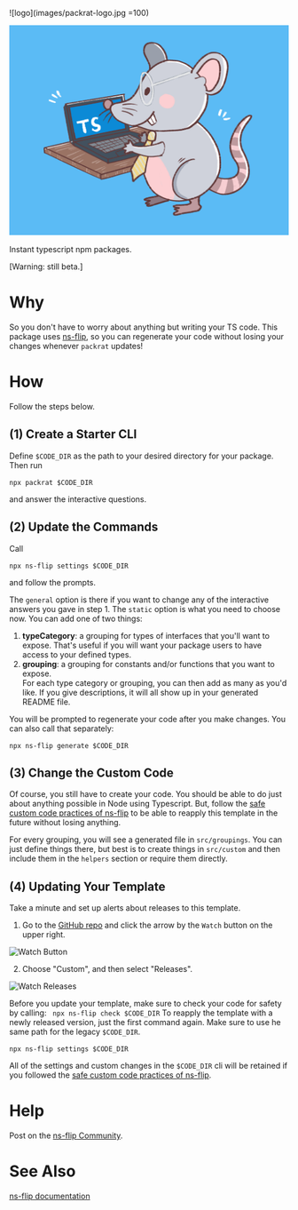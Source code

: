 ![logo](images/packrat-logo.jpg  =100)

![easy](images/packrat.jpg)

Instant typescript npm packages.

[Warning: still beta.]

# Why
So you don't have to worry about anything but writing your TS code.  This package uses [ns-flip](https://www.npmjs.com/package/ns-flip), so you can regenerate your code without losing your changes whenever `packrat` updates!

# How
Follow the steps below.  
## (1) Create a Starter CLI
Define `$CODE_DIR` as the path to your desired directory for your package. Then run
```
npx packrat $CODE_DIR
```
and answer the interactive questions.

## (2) Update the Commands
Call 
```
npx ns-flip settings $CODE_DIR
```
and follow the prompts.

The `general` option is there if you want to change any of the interactive answers you gave in step 1.  The `static` option is what you need to choose now.  You can add one of two things:
1. __typeCategory__: a grouping for types of interfaces that you'll want to expose.  That's useful if you will want your package users to have access to your defined types.
2. __grouping__: a grouping for constants and/or functions that you want to expose.  
For each type category or grouping, you can then add as many as you'd like.  If you give descriptions, it will all show up in your generated README file.

You will be prompted to regenerate your code after you make changes.  You can also call that separately:
```
npx ns-flip generate $CODE_DIR
```

## (3) Change the Custom Code
Of course, you still have to create your code.  You should be able to do just about anything possible in Node using Typescript.  But, follow the [safe custom code practices of ns-flip](https://ns-flip.nostack.net/Safe-Custom-Code) to be able to reapply this template in the future without losing anything.

For every grouping, you will see a generated file in `src/groupings`.  You can just define things there, but best is to create things in `src/custom` and then include them in the `helpers` section or require them directly.

## (4) Updating Your Template
Take a minute and set up alerts about releases to this template.
1. Go to the [GitHub repo](https://github.com/YizYah/ts-packrat) and click the arrow by the `Watch` button on the upper right.

<img src="images/2.jpg" alt="Watch Button" title="Watch" width="200">

2. Choose "Custom", and then select "Releases".

<img src="images/3.jpg" alt="Watch Releases" title="Releases" width="200">

Before you update your template, make sure to check your code for safety by calling:
    ``` 
    npx ns-flip check $CODE_DIR
    ```
To reapply the template with a newly released version, just the first command again.  Make sure to use he same path for the legacy `$CODE_DIR`.
```
npx ns-flip settings $CODE_DIR
```
All of the settings and custom changes in the `$CODE_DIR` cli will be retained if you followed the [safe custom code practices of ns-flip](https://ns-flip.nostack.net/Safe-Custom-Code).

# Help
Post on the [ns-flip Community](https://spectrum.chat/ns-flip?tab=posts).

# See Also
[ns-flip documentation](https://ns-flip.nostack.net/Home)

